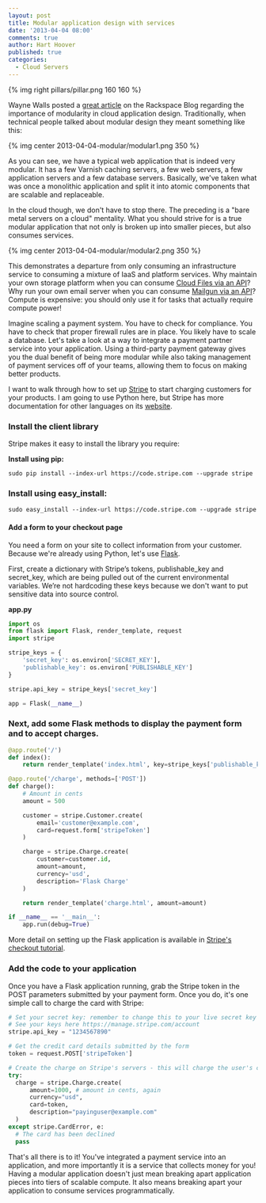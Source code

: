 ```yaml
---
layout: post
title: Modular application design with services
date: '2013-04-04 08:00'
comments: true
author: Hart Hoover
published: true
categories:
  - Cloud Servers
---
```

{% img right pillars/pillar.png 160 160 %}

Wayne Walls posted a [great article](https://www.rackspace.com/blog/pillars-of-cloudiness-no-2-modular-design/)
on the Rackspace Blog regarding the importance of modularity in cloud application
design. Traditionally, when technical people talked about modular design they
meant something like this:

{% img center 2013-04-04-modular/modular1.png 350 %}

As you can see, we have a typical web application that is indeed very modular.
It has a few Varnish caching servers, a few web servers, a few application
servers and a few database servers. Basically, we've taken what was once a
monolithic application and split it into atomic components that are scalable and
replaceable.

In the cloud though, we don't have to stop there. The preceding is a "bare metal
servers on a cloud" mentality. What you should strive for is a true modular
application that not only is broken up into smaller pieces, but also consumes services.

<!-- more -->

{% img center 2013-04-04-modular/modular2.png 350 %}

This demonstrates a departure from only consuming an infrastructure service to
consuming a mixture of IaaS and platform services. Why maintain your own storage
platform when you can consume
[Cloud Files via an API](https://developer.rackspace.com/docs/cloud-files/v1/getting-started/)?
Why run your own email server when you can consume [Mailgun via an API](https://documentation.mailgun.net/)?
Compute is expensive: you should only use it for tasks that actually require compute power!

Imagine scaling a payment system. You have to check for compliance. You have to
check that proper firewall rules are in place. You likely have to scale a database.
Let's take a look at a way to integrate a payment partner service into your application.
 Using a third-party payment gateway gives you the dual benefit of being more modular
 while also taking management of payment services off of your teams, allowing
 them to focus on making better products.

I want to walk through how to set up [Stripe](https://stripe.com) to start
charging customers for your products. I am going to use Python here, but Stripe
has more documentation for other languages on its [website](https://stripe.com/docs).

### Install the client library

Stripe makes it easy to install the library you require:

**Install using pip:**

`sudo pip install --index-url https://code.stripe.com --upgrade stripe`

### Install using easy_install:

`sudo easy_install --index-url https://code.stripe.com --upgrade stripe`

#### Add a form to your checkout page

You need a form on your site to collect information from your customer. Because
we're already using Python, let's use [Flask](https://flask.pocoo.org/).

First, create a dictionary with Stripe’s tokens, publishable\_key and secret\_key,
which are being pulled out of the current environmental variables. We’re not
hardcoding these keys because we don't want to put sensitive data into source control.

**app.py**

```python
import os
from flask import Flask, render_template, request
import stripe

stripe_keys = {
    'secret_key': os.environ['SECRET_KEY'],
    'publishable_key': os.environ['PUBLISHABLE_KEY']
}

stripe.api_key = stripe_keys['secret_key']

app = Flask(__name__)
```

### Next, add some Flask methods to display the payment form and to accept charges.

```python
@app.route('/')
def index():
    return render_template('index.html', key=stripe_keys['publishable_key'])

@app.route('/charge', methods=['POST'])
def charge():
    # Amount in cents
    amount = 500

    customer = stripe.Customer.create(
        email='customer@example.com',
        card=request.form['stripeToken']
    )

    charge = stripe.Charge.create(
        customer=customer.id,
        amount=amount,
        currency='usd',
        description='Flask Charge'
    )

    return render_template('charge.html', amount=amount)

if __name__ == '__main__':
    app.run(debug=True)
```

More detail on setting up the Flask application is available in
[Stripe's checkout tutorial](https://stripe.com/docs/checkout/guides/flask).

### Add the code to your application

Once you have a Flask application running, grab the Stripe token in the POST
parameters submitted by your payment form. Once you do, it's one simple call to
charge the card with Stripe:

```python
# Set your secret key: remember to change this to your live secret key in production
# See your keys here https://manage.stripe.com/account
stripe.api_key = "1234567890"

# Get the credit card details submitted by the form
token = request.POST['stripeToken']

# Create the charge on Stripe's servers - this will charge the user's card
try:
  charge = stripe.Charge.create(
      amount=1000, # amount in cents, again
      currency="usd",
      card=token,
      description="payinguser@example.com"
  )
except stripe.CardError, e:
  # The card has been declined
  pass
```

That's all there is to it! You've integrated a payment service into an application,
and more importantly it is a service that collects money for you! Having a modular
application doesn't just mean breaking apart application pieces into tiers of
scalable compute. It also means breaking apart your application to consume
services programmatically.
